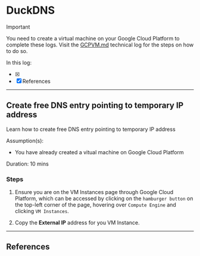 # DuckDNS

> [!IMPORTANT]
> You need to create a virtual machine on your Google Cloud Platform to complete these logs. Visit the [GCPVM.md](/GCPVM.md) technical log for the steps on how to do so.

In this log:

- [x] 
- [x] References

---

## Create free DNS entry pointing to temporary IP address

Learn how to create free DNS entry pointing to temporary IP address

Assumption(s):
- You have already created a vitual machine on Google Cloud Platform

Duration: 10 mins

### Steps

1. Ensure you are on the VM Instances page through Google Cloud Platform, which can be accessed by clicking on the ```hamburger button``` on the top-left corner of the page, hovering over ```Compute Engine``` and clicking ```VM Instances```.

2. Copy the **External IP** address for you VM Instance.

---

## References

